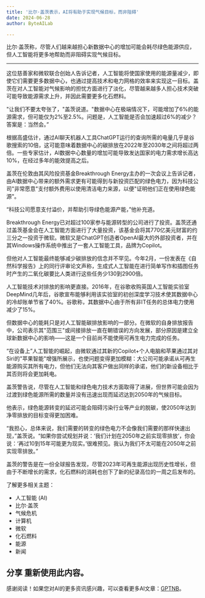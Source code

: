 ```yaml
---
title: '比尔·盖茨表示，AI将有助于实现气候目标，而非阻碍'
date: 2024-06-28
author: ByteAILab

---
```


比尔·盖茨称，尽管人们越来越担心新数据中心的增加可能会耗尽绿色能源供应，但人工智能将更多地帮助而非阻碍实现气候目标。

---
这位慈善家和微软联合创始人告诉记者，人工智能将使国家使用的能源量减少，即使它们需要更多数据中心，也通过提高技术和电力网格的效率来实现这一目标。盖茨在对人工智能对气候影响的担忧方面进行了淡化，尽管越来越多人担心技术突破可能导致能源需求上升，并因此需要更多化石燃料。

"让我们不要太夸张了，"盖茨说道。"数据中心在极端情况下，可能增加了6%的能源需求，但可能仅为2%至2.5%。问题是，人工智能是否会加速超过6%的减少？答案是：当然会。”

根据高盛估计，通过AI聊天机器人工具ChatGPT运行的查询所需的电量几乎是谷歌搜索的10倍，这可能意味着数据中心的碳排放在2022年至2030年之间将超过两倍。一些专家估计，AI数据中心数量的增加可能导致发达国家的电力需求增长高达10%，在经过多年的能效提高之后。

盖茨在伦敦由其风险投资基金Breakthrough Energy主办的一次会议上告诉记者，由AI数据中心带来的额外需求更有可能得到与新投资匹配的绿色电力，因为科技公司"非常愿意"支付额外费用以使用清洁电力来源，以便"证明他们正在使用绿色能源"。

“科技公司愿意支付溢价，并帮助引导绿色能源产能，”他补充道。

Breakthrough Energy已对超过100家参与能源转型的公司进行了投资。盖茨还通过盖茨基金会在人工智能方面进行了大量投资，该基金会将其770亿美元财富的约三分之一投资于微软。微软又是ChatGPT创造者OpenAI最大的外部投资者，并在其Windows操作系统中推出了一套人工智能工具，品牌为Copilot。

但他对人工智能最终能够减少碳排放的信念并不罕见。今年2月，一份发表在《自然科学报告》上的同行评审论文声称，生成式人工智能在进行简单写作和插图任务时产生的二氧化碳要比人类进行这些任务少130到2900倍。

人工智能技术对排放的影响更直接。2016年，在谷歌收购英国人工智能实验室DeepMind几年后，谷歌宣布能够利用该实验室的初创深度学习技术使其数据中心的冷却账单节省了40%。谷歌称，其数据中心由于所有非IT任务的总体电力使用减少了15%。

但数据中心的能耗只是对人工智能碳排放影响的一部分。在微软的自身排放报告中，公司表示其"范围三"或间接排放一直在朝错误的方向发展，部分原因是建立全球新数据中心的影响——这是一个目前尚不能使用可再生电力完成的任务。

“在设备上”人工智能的崛起，由微软通过其新的Copilot+个人电脑和苹果通过其对Siri的"苹果智能"增强所展示，也使问题变得更加模糊：大公司可能承诺从可再生能源购买其所有电力，但他们无法向其客户做出同样的承诺，他们的新设备相比于其否则将会更加耗电。

盖茨警告说，尽管在人工智能和绿色电力技术方面取得了进展，但世界可能会因为过渡到绿色能源所需的数量并没有迅速出现而延迟达到2050年的气候目标。

他表示，绿色能源转变的延迟可能会阻碍污染行业等产业的脱碳，使2050年达到净零排放的目标变得更加困难。

“我担心，总体来说，我们需要的转变的绿色电力不会像我们需要的那样快速出现，”盖茨说。“如果你尝试规划并说：‘我们计划在2050年之前实现零排放’，你会说：‘再过10到15年可能更为现实。’很难预见。我认为我们不太可能在2050年之前实现零排放。”

盖茨的警告是在一份全球报告发现，尽管2023年可再生能源出现历史性增长，但由于不断增长的需求，化石燃料的消耗也创下了新的纪录高位的一周之后发布的。

了解更多相关主题：
- 人工智能 (AI)
- 比尔·盖茨
- 气候危机
- 计算机
- 微软
- 化石燃料
- 能源
- 新闻

分享
重新使用此内容。
---
感谢阅读！如果您对AI的更多资讯感兴趣，可以查看更多AI文章：[GPTNB](https://gptnb.com)。
